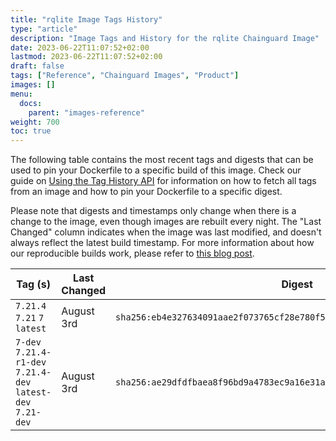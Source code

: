 ```yaml
---
title: "rqlite Image Tags History"
type: "article"
description: "Image Tags and History for the rqlite Chainguard Image"
date: 2023-06-22T11:07:52+02:00
lastmod: 2023-06-22T11:07:52+02:00
draft: false
tags: ["Reference", "Chainguard Images", "Product"]
images: []
menu:
  docs:
    parent: "images-reference"
weight: 700
toc: true
---
```


The following table contains the most recent tags and digests that can be used to pin your Dockerfile to a specific build of this image. Check our guide on [Using the Tag History API](/chainguard/chainguard-images/using-the-tag-history-api/) for information on how to fetch all tags from an image and how to pin your Dockerfile to a specific digest.

Please note that digests and timestamps only change when there is a change to the image, even though images are rebuilt every night. The "Last Changed" column indicates when the image was last modified, and doesn't always reflect the latest build timestamp. For more information about how our reproducible builds work, please refer to [this blog post](https://www.chainguard.dev/unchained/reproducing-chainguards-reproducible-image-builds).

| Tag (s)                                                       | Last Changed | Digest                                                                    |
|---------------------------------------------------------------|--------------|---------------------------------------------------------------------------|
|  `7.21.4` `7.21` `7` `latest`                                 | August 3rd   | `sha256:eb4e327634091aae2f073765cf28e780f5d79f0ba1feb6a5f4d3842202245312` |
|  `7-dev` `7.21.4-r1-dev` `7.21.4-dev` `latest-dev` `7.21-dev` | August 3rd   | `sha256:ae29dfdfbaea8f96bd9a4783ec9a16e31af03fda732a9e94c18ccf578c90a810` |
